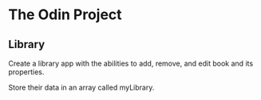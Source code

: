 # The Odin Project
## Library

Create a library app with the abilities to add, remove, and edit book and its properties.

Store their data in an array called myLibrary.